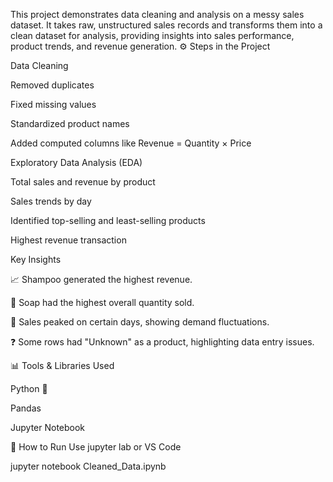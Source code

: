 This project demonstrates data cleaning and analysis on a messy sales dataset. It takes raw, unstructured sales records and transforms them into a clean dataset for analysis, providing insights into sales performance, product trends, and revenue generation.
⚙️ Steps in the Project

Data Cleaning

Removed duplicates

Fixed missing values

Standardized product names

Added computed columns like Revenue = Quantity × Price

Exploratory Data Analysis (EDA)

Total sales and revenue by product

Sales trends by day

Identified top-selling and least-selling products

Highest revenue transaction

Key Insights

📈 Shampoo generated the highest revenue.

🧼 Soap had the highest overall quantity sold.

📅 Sales peaked on certain days, showing demand fluctuations.

❓ Some rows had "Unknown" as a product, highlighting data entry issues.

📊 Tools & Libraries Used

Python 🐍

Pandas

Jupyter Notebook

🚀 How to Run
Use jupyter lab or VS Code

jupyter notebook Cleaned_Data.ipynb
